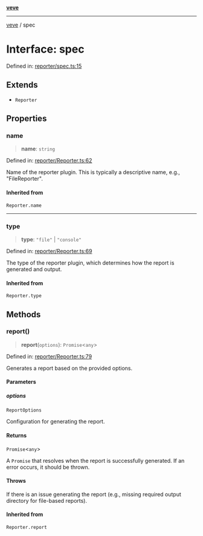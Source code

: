 [**veve**](../README.md)

***

[veve](../globals.md) / spec

# Interface: spec

Defined in: [reporter/spec.ts:15](https://github.com/tinytools-oss/veve/blob/be5b78158f59e7a302962ea6dd3ce70d92b54d39/src/reporter/spec.ts#L15)

## Extends

- `Reporter`

## Properties

### name

> **name**: `string`

Defined in: [reporter/Reporter.ts:62](https://github.com/tinytools-oss/veve/blob/be5b78158f59e7a302962ea6dd3ce70d92b54d39/src/reporter/Reporter.ts#L62)

Name of the reporter plugin. This is typically a descriptive name, e.g., "FileReporter".

#### Inherited from

`Reporter.name`

***

### type

> **type**: `"file"` \| `"console"`

Defined in: [reporter/Reporter.ts:69](https://github.com/tinytools-oss/veve/blob/be5b78158f59e7a302962ea6dd3ce70d92b54d39/src/reporter/Reporter.ts#L69)

The type of the reporter plugin, which determines how the report is generated and output.

#### Inherited from

`Reporter.type`

## Methods

### report()

> **report**(`options`): `Promise`\<`any`\>

Defined in: [reporter/Reporter.ts:79](https://github.com/tinytools-oss/veve/blob/be5b78158f59e7a302962ea6dd3ce70d92b54d39/src/reporter/Reporter.ts#L79)

Generates a report based on the provided options.

#### Parameters

##### options

`ReportOptions`

Configuration for generating the report.

#### Returns

`Promise`\<`any`\>

A `Promise` that resolves when the report is successfully generated. If an error occurs, it should be thrown.

#### Throws

If there is an issue generating the report (e.g., missing required output directory for file-based reports).

#### Inherited from

`Reporter.report`
